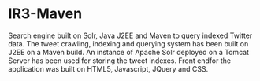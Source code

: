 # IR3-Maven
Search engine built on Solr, Java J2EE and Maven to query indexed Twitter data.
The tweet crawling, indexing and querying system has been built on J2EE on a Maven build.
An instance of Apache Solr deployed on a Tomcat Server has been used for storing the tweet indexes.
Front endfor the application was built on HTML5, Javascript, JQuery and CSS.
